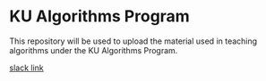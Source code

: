 KU Algorithms Program
===

This repository will be used to upload the material used in teaching algorithms under the KU Algorithms Program.

[slack link](https://join.slack.com/t/kualgorithmsprogram/shared_invite/enQtNzc5OTY0NDUwNjU3LTU5MmY2NTg5YmM4Y2U3MTc3ZjFmYzExODQ2ZGUzMGE0Mjk2NDMzZGEwOTliZGM3YTdiZTljYTk1ZThiZTY1NzY)
